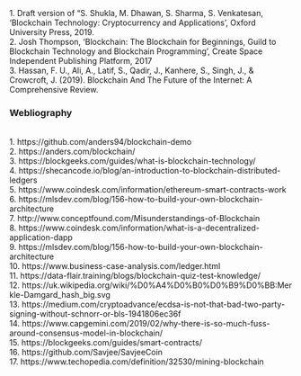 <p style="font-size:100%; margin-top:2%">
                        <br>
                        1. Draft version of “S. Shukla, M. Dhawan, S. Sharma, S. Venkatesan, ‘Blockchain Technology: Cryptocurrency and Applications’, Oxford University Press, 2019.<br>
                        2. Josh Thompson, ‘Blockchain: The Blockchain for Beginnings, Guild to Blockchain Technology and Blockchain Programming’, Create Space Independent Publishing Platform, 2017<br>
                        3. Hassan, F. U., Ali, A., Latif, S., Qadir, J., Kanhere, S., Singh, J., & Crowcroft, J. (2019). Blockchain And The Future of the Internet: A Comprehensive Review.
<h3>Webliography </h3>
                        <br>
                        1.&nbsp;https://github.com/anders94/blockchain-demo
                        <br>
                        2.&nbsp;https://anders.com/blockchain/
                        <br>
                        3.&nbsp;https://blockgeeks.com/guides/what-is-blockchain-technology/
                        <br>
                        4.&nbsp;https://shecancode.io/blog/an-introduction-to-blockchain-distributed-ledgers
                        <br>
                        5.&nbsp;https://www.coindesk.com/information/ethereum-smart-contracts-work
                        <br>
                        6.&nbsp;https://mlsdev.com/blog/156-how-to-build-your-own-blockchain-architecture
                        <br>
                        7.&nbsp;http://www.conceptfound.com/Misunderstandings-of-Blockchain
                        <br>
                        8.&nbsp;https://www.coindesk.com/information/what-is-a-decentralized-application-dapp
                        <br>
                        9.&nbsp;https://mlsdev.com/blog/156-how-to-build-your-own-blockchain-architecture
                        <br>
                        10.&nbsp;https://www.business-case-analysis.com/ledger.html
                        <br>
                        11.&nbsp;https://data-flair.training/blogs/blockchain-quiz-test-knowledge/<br>
                        12.&nbsp;https://uk.wikipedia.org/wiki/%D0%A4%D0%B0%D0%B9%D0%BB:Merkle-Damgard_hash_big.svg<br>
                        13.&nbsp;https://medium.com/cryptoadvance/ecdsa-is-not-that-bad-two-party-signing-without-schnorr-or-bls-1941806ec36f<br>
                        14.&nbsp;https://www.capgemini.com/2019/02/why-there-is-so-much-fuss-around-consensus-model-in-blockchain/<br>
                        15.&nbsp;https://blockgeeks.com/guides/smart-contracts/<br>
                        16.&nbsp;https://github.com/Savjee/SavjeeCoin
                        <br>
                        17.&nbsp;https://www.techopedia.com/definition/32530/mining-blockchain
